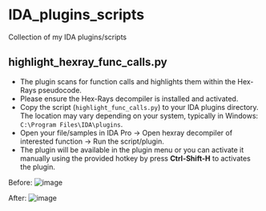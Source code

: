 # IDA_plugins_scripts
Collection of my IDA plugins/scripts

## highlight_hexray_func_calls.py
- The plugin scans for function calls and highlights them within the Hex-Rays pseudocode.
- Please ensure the Hex-Rays decompiler is installed and activated.
- Copy the script (`highlight_func_calls.py`) to your IDA plugins directory. The location may vary depending on your system, typically in Windows: `C:\Program Files\IDA\plugins`.
- Open your file/samples in IDA Pro -> Open hexray decompiler of interested function -> Run the script/plugin.
- The plugin will be available in the plugin menu or you can activate it manually using the provided hotkey by press **Ctrl-Shift-H** to activates the plugin.

Before:
![image](https://github.com/user-attachments/assets/84cd2cf6-bc72-492a-bacd-955a7cba18c6)

After:
![image](https://github.com/user-attachments/assets/fe2dee33-4869-48d8-96b3-0c8622189ce3)


